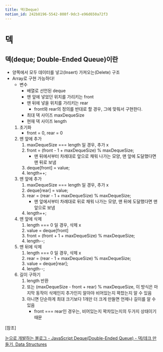 ```yaml
---
title: 덱(Deque)
notion_id: 242b8196-5542-808f-9dc3-e96d650a72f3
---
```

  
# 덱  
  
  
## 덱(deque; Double-Ended Queue)이란  
  
- 양쪽에서 모두 데이터를 넣고(Insert) 가져오는(Delete) 구조  
- Array로 구현 가능하다!  
    - 변수  
        - 배열로 선언된 deque  
        - 맨 앞에 넣었던 위치를 가리키는 front  
        - 맨 뒤에 넣을 위치를 가리키는 rear  
            - front와 rear의 정의를 반대로 할 경우, 그에 맞춰서 구현한다.  
        - 최대 덱 사이즈 maxDequeSize  
        - 현재 덱 사이즈 length  
    1. 초기화  
        - front = 0, rear = 0  
    2. 맨 앞에 추가  
        1. maxDequeSize === length 일 경우, 추가 x  
        2. front = (front - 1 + maxDequeSize) % maxDequeSize;  
            - 맨 뒤에서부터 차례대로 앞으로 채워 나가는 모양, 맨 앞에 도달했다면 맨 뒤로 보냄  
        3. deque[front] = value;  
        4. length++;  
    3. 맨 앞에 추가  
        1. maxDequeSize === length 일 경우, 추가 x  
        2. deque[rear] = value;  
        3. rear = (rear - 1 + maxDequeSize) % maxDequeSize;  
            - 맨 앞에서부터 차례대로 뒤로 채워 나가는 모양, 맨 뒤에 도달했다면 맨 앞으로 보냄  
        4. length++;  
    4. 맨 앞에 삭제  
        1. length === 0 일 경우, 삭제 x  
        2. value = deque[front]  
        3. front = (front + 1 + maxDequeSize) % maxDequeSize;  
        4. length--;  
    5. 맨 뒤에 삭제  
        1. length === 0 일 경우, 삭제 x  
        2. rear = (rear - 1 + maxDequeSize) % maxDequeSize;  
        3. value = deque[rear];  
        4. length--;  
    6. 길이 구하기  
        1. length 반환  
        2. 또는 (maxDequeSize - front + rear) % maxDequeSize, 이 방식은 마지막 동작이 삭제인지 추가인지 알아야 비어있는지 꽉찼는지 알 수 있음  
        3. 아니면 단순하게 최대 크기보다 1개만 더 크게 만들면 언제나 길이를 알 수 있음  
            - front === rear인 경우는, 비어있는지 꽉차있는지의 두가지 상태이기 때문  
  
[참조]  
  
  
[눈으로 개발하는 블로그 - JavaScript Deque(Double-Ended Queue) - 덱/데크 만들기, Data Structures](https://carrotweb.tistory.com/193)  
  
